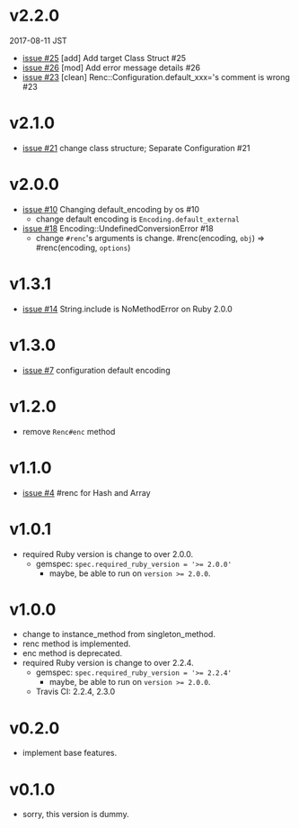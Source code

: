 # v2.2.0
2017-08-11 JST
- [issue #25](https://github.com/k-ta-yamada/renc/issues/25)
  [add] Add target Class Struct #25
- [issue #26](https://github.com/k-ta-yamada/renc/issues/26)
  [mod] Add error message details #26
- [issue #23](https://github.com/k-ta-yamada/renc/issues/23)
  [clean] Renc::Configuration.default_xxx='s comment is wrong #23

# v2.1.0
- [issue #21](https://github.com/k-ta-yamada/renc/issues/21)
  change class structure; Separate Configuration #21

# v2.0.0
- [issue #10](https://github.com/k-ta-yamada/renc/issues/10)
  Changing default_encoding by os #10
  - change default encoding is `Encoding.default_external`
- [issue #18](https://github.com/k-ta-yamada/renc/issues/18)
  Encoding::UndefinedConversionError #18
  - change `#renc`'s arguments is change.
    #renc(encoding, `obj`) => #renc(encoding, `options`)

# v1.3.1
- [issue #14](https://github.com/k-ta-yamada/renc/issues/14)
  String.include is NoMethodError on Ruby 2.0.0

# v1.3.0
- [issue #7](https://github.com/k-ta-yamada/renc/issues/7)
  configuration default encoding

# v1.2.0
- remove `Renc#enc` method

# v1.1.0
- [issue #4](https://github.com/k-ta-yamada/renc/issues/4)
  #renc for Hash and Array

# v1.0.1
- required Ruby version is change to over 2.0.0.
  - gemspec: `spec.required_ruby_version = '>= 2.0.0'`
    - maybe, be able to run on `version >= 2.0.0`.

# v1.0.0
- change to instance_method from singleton_method.
- renc method is implemented.
- enc method is deprecated.
- required Ruby version is change to over 2.2.4.
  - gemspec: `spec.required_ruby_version = '>= 2.2.4'`
    - maybe, be able to run on `version >= 2.0.0`.
  - Travis CI: 2.2.4, 2.3.0

# v0.2.0
- implement base features.

# v0.1.0
- sorry, this version is dummy.
